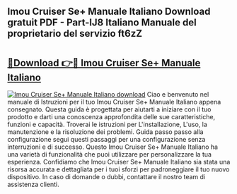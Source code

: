 ## Imou Cruiser Se+ Manuale Italiano Download gratuit PDF - Part-lJ8 Italiano Manuale del proprietario del servizio ft6zZ

# <h2><a href="http://dfb51y0.blite.top/?on=Imou+Cruiser+Se%2b+Manuale+Italiano">🔗Download 👉🔴 Imou Cruiser Se+ Manuale Italiano</a></h2>

[![Imou Cruiser Se+ Manuale Italiano download](https://i.imgur.com/lujVjoI.png)](http://dfb51y0.blite.top/?on=Imou+Cruiser+Se%2b+Manuale+Italiano)
Ciao e benvenuto nel manuale di Istruzioni per il tuo Imou Cruiser Se+ Manuale Italiano appena consegnato. Questa guida è progettata per aiutarti a iniziare con il tuo prodotto e darti una conoscenza approfondita delle sue caratteristiche, funzioni e capacità. Troverai le istruzioni per L'installazione, L'uso, la manutenzione e la risoluzione dei problemi. Guida passo passo alla configurazione segui questi passaggi per una configurazione senza interruzioni e di successo. Questo Imou Cruiser Se+ Manuale Italiano ha una varietà di funzionalità che puoi utilizzare per personalizzare la tua esperienza. Confidiamo che Imou Cruiser Se+ Manuale Italiano sia stata una risorsa accurata e dettagliata per i tuoi sforzi per padroneggiare il tuo nuovo dispositivo. In caso di domande o dubbi, contattare il nostro team di assistenza clienti.
